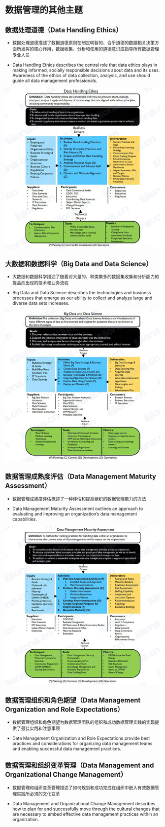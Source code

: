 # **数据管理的其他主题**

## 数据处理道德（Data Handling Ethics）

- 数据处理道德描述了数据道德原则在制定明智的、合乎道德的数据相关决策方面所发挥的核心作用，数据收集、分析和使用的道德意识应指导所有数据管理专业人员

- Data Handling Ethics describes the central role that data ethics plays in making informed, socially responsible decisions about data and its uses. Awareness of the ethics of data collection, analysis, and use should guide all data management professionals.

![](assets/数据管理的其他主题/数据处理道德.jpg)

## 大数据和数据科学（Big Data and Data Science）

- 大数据和数据科学描述了随着对大量的、种类繁多的数据集收集和分析能力的提高而出现的技术和业务流程

- Big Data and Data Science describes the technologies and business processes that emerge as our ability to collect and analyze large and diverse data sets increases.

![](assets/数据管理的其他主题/大数据和数据科学.jpg)

## 数据管理成熟度评估（Data Management Maturity Assessment）

- 数据管理成熟度评估概述了一种评估和提高组织的数据管理能力的方法

- Data Management Maturity Assessment outlines an approach to evaluating and improving an organization’s data management capabilities.

![](assets/数据管理的其他主题/数据管理成熟度评估.jpg)

## 数据管理组织和角色期望（Data Management Organization and Role Expectations）

- 数据管理组织和角色期望为数据管理团队的组织和成功数据管理实践的实现提供了最佳实践和注意事项

- Data Management Organization and Role Expectations provide best practices and considerations for organizing data management teams and enabling successful data management practices.

## 数据管理和组织变革管理（Data Management and Organizational Change Management）

- 数据管理和组织变革管理描述了如何规划和成功完成在组织中嵌入有效数据管理实践所必须的文化变革

- Data Management and Organizational Change Management describes how to plan for and successfully move through the cultural changes that are necessary to embed effective data management practices within an organization.